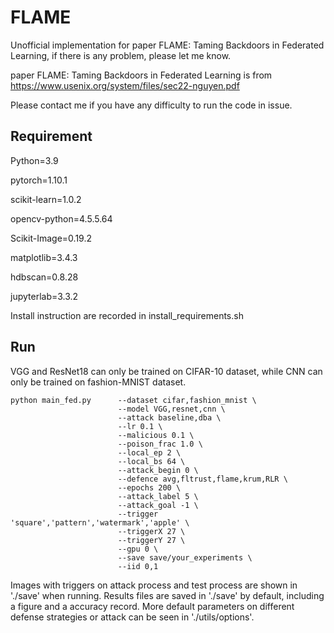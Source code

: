# FLAME

Unofficial implementation for paper FLAME: Taming Backdoors in Federated Learning, if there is any problem, please let me know.

paper FLAME: Taming Backdoors in Federated Learning is from https://www.usenix.org/system/files/sec22-nguyen.pdf

Please contact me if you have any difficulty to run the code in issue.

## Requirement

Python=3.9

pytorch=1.10.1

scikit-learn=1.0.2

opencv-python=4.5.5.64

Scikit-Image=0.19.2

matplotlib=3.4.3

hdbscan=0.8.28

jupyterlab=3.3.2

Install instruction are recorded in install_requirements.sh

## Run

VGG and ResNet18 can only be trained on CIFAR-10 dataset, while CNN can only be trained on fashion-MNIST dataset.

```
python main_fed.py      --dataset cifar,fashion_mnist \
                        --model VGG,resnet,cnn \
                        --attack baseline,dba \
                        --lr 0.1 \
                        --malicious 0.1 \
                        --poison_frac 1.0 \
                        --local_ep 2 \
                        --local_bs 64 \
                        --attack_begin 0 \
                        --defence avg,fltrust,flame,krum,RLR \
                        --epochs 200 \
                        --attack_label 5 \
                        --attack_goal -1 \
                        --trigger 'square','pattern','watermark','apple' \
                        --triggerX 27 \
                        --triggerY 27 \
                        --gpu 0 \
                        --save save/your_experiments \
                        --iid 0,1 
```

Images with triggers on attack process and test process are shown in './save' when running.
Results files are saved in './save' by default, including a figure and a accuracy record.
More default parameters on different defense strategies or attack can be seen in './utils/options'.